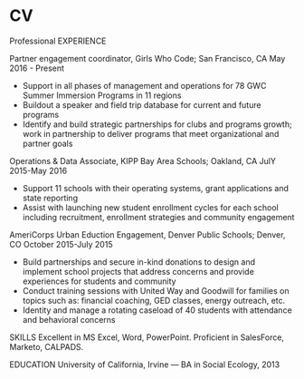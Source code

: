 # CV
Professional EXPERIENCE

Partner engagement coordinator, Girls Who Code; San Francisco, CA           May 2016 - Present
- Support in all phases of management and operations for 78 GWC Summer Immersion Programs in 11 regions
- Buildout a speaker and field trip database for current and future programs
- Identify and build strategic partnerships for clubs and programs growth; work in partnership to deliver programs that meet organizational and partner goals

Operations & Data Associate, KIPP Bay Area Schools; Oakland, CA              JulY 2015-May 2016
- Support 11 schools with their operating systems, grant applications and state reporting
- Assist with launching new student enrollment cycles for each school including recruitment, enrollment strategies and community engagement

AmeriCorps Urban Eduction Engagement, Denver Public Schools; Denver, CO      October 2015-July 2015
- Build partnerships and secure in-kind donations to design and implement school projects that address concerns and provide experiences for students and community
- Conduct training sessions with United Way and Goodwill for families on topics such as: financial coaching, GED classes, energy outreach, etc.
- Identity and manage a rotating caseload of 40 students with attendance and behavioral concerns

SKILLS
Excellent in MS Excel, Word, PowerPoint. Proficient in SalesForce, Marketo, CALPADS.

EDUCATION
University of California, Irvine — BA in Social Ecology, 2013
